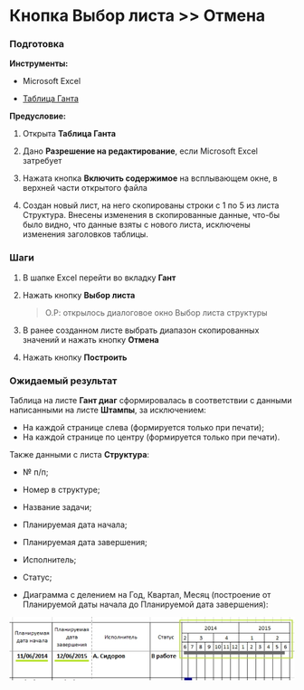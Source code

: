 # Кнопка Выбор листа >> Отмена

### Подготовка

**Инструменты:**

- Microsoft Excel

- [Таблица Ганта](https://disk.yandex.ru/d/IXRviK5MR12Kuw)

**Предусловие:**

1. Открыта **Таблица Ганта**

2. Дано **Разрешение на редактирование**, если Microsoft Excel затребует 

3. Нажата кнопка **Включить содержимое** на всплывающем окне, в верхней части открытого файла

4. Создан новый лист, на него скопированы строки с 1 по 5 из листа Структура. Внесены изменения в скопированные данные, что-бы было видно, что данные взяты с нового листа, исключены изменения заголовков таблицы.

### Шаги

1. В шапке Excel перейти во вкладку **Гант**

2. Нажать кнопку **Выбор листа**
   
   > О.Р: открылось диалоговое окно Выбор листа структуры

3. В ранее созданном листе выбрать диапазон скопированных значений и нажать кнопку **Отмена**

4. Нажать кнопку **Построить**

### Ожидаемый результат

Таблица на листе **Гант диаг** сформировалась в соответствии с данными написанными на листе **Штампы**, за исключением:

- На каждой странице слева (формируется только при печати);
- На каждой странице по центру (формируется только при печати).

Также данными с листа **Структура**:

- № п/п;

- Номер в структуре;

- Название задачи;

- Планируемая дата начала;

- Планируемая дата завершения;

- Исполнитель;

- Статус;

- Диаграмма с делением на Год, Квартал, Месяц (построение от Планируемой даты начала до Планируемой дата завершения):

![](../Resources/diagram.jpg)
